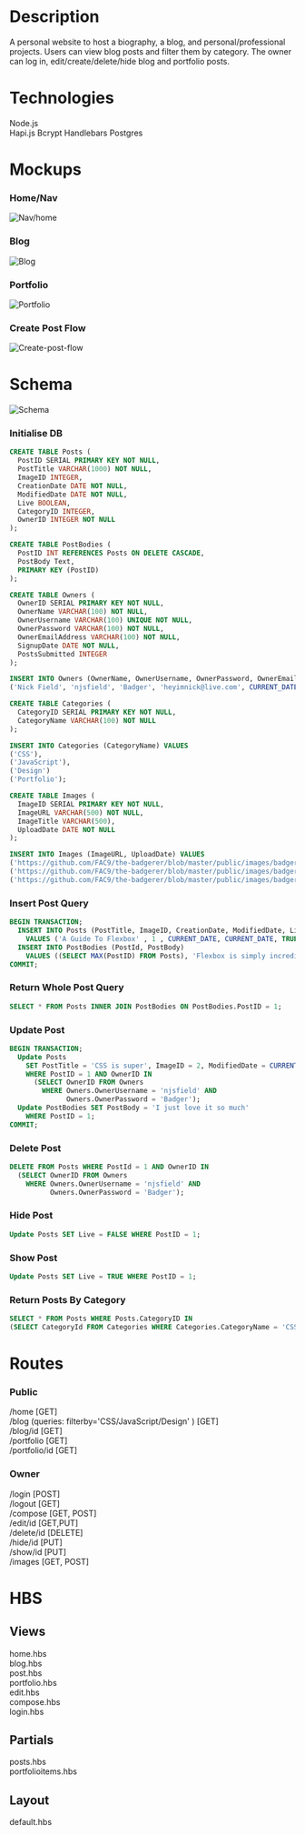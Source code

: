 # Description
A personal website to host a biography, a blog, and personal/professional projects.
Users can view blog posts and filter them by category.
The owner can log in, edit/create/delete/hide blog and portfolio posts.

# Technologies
Node.js  
Hapi.js
Bcrypt
Handlebars
Postgres

# Mockups

### Home/Nav
![Nav/home](./mockups/nav-home.png)
### Blog
![Blog](./mockups/blog.png)
### Portfolio
![Portfolio](./mockups/portfolio.png)
### Create Post Flow
![Create-post-flow](./mockups/create-post-flow.png)

# Schema
![Schema](./mockups/schema.png)

### Initialise DB
```sql
CREATE TABLE Posts (
  PostID SERIAL PRIMARY KEY NOT NULL,
  PostTitle VARCHAR(1000) NOT NULL,
  ImageID INTEGER,
  CreationDate DATE NOT NULL,
  ModifiedDate DATE NOT NULL,
  Live BOOLEAN,
  CategoryID INTEGER,
  OwnerID INTEGER NOT NULL
);

CREATE TABLE PostBodies (
  PostID INT REFERENCES Posts ON DELETE CASCADE,
  PostBody Text,
  PRIMARY KEY (PostID)
);

CREATE TABLE Owners (
  OwnerID SERIAL PRIMARY KEY NOT NULL,
  OwnerName VARCHAR(100) NOT NULL,
  OwnerUsername VARCHAR(100) UNIQUE NOT NULL,
  OwnerPassword VARCHAR(100) NOT NULL,
  OwnerEmailAddress VARCHAR(100) NOT NULL,
  SignupDate DATE NOT NULL,
  PostsSubmitted INTEGER
);

INSERT INTO Owners (OwnerName, OwnerUsername, OwnerPassword, OwnerEmailAddress, SignupDate, PostsSubmitted) VALUES
('Nick Field', 'njsfield', 'Badger', 'heyimnick@live.com', CURRENT_DATE, 0);

CREATE TABLE Categories (
  CategoryID SERIAL PRIMARY KEY NOT NULL,
  CategoryName VARCHAR(100) NOT NULL
);

INSERT INTO Categories (CategoryName) VALUES
('CSS'),
('JavaScript'),
('Design')
('Portfolio');

CREATE TABLE Images (
  ImageID SERIAL PRIMARY KEY NOT NULL,
  ImageURL VARCHAR(500) NOT NULL,
  ImageTitle VARCHAR(500),
  UploadDate DATE NOT NULL
);

INSERT INTO Images (ImageURL, UploadDate) VALUES
('https://github.com/FAC9/the-badgerer/blob/master/public/images/badger1.jpg' 'A Badger', CURRENT_DATE),
('https://github.com/FAC9/the-badgerer/blob/master/public/images/badger2.jpg', 'Another Badger', CURRENT_DATE),
('https://github.com/FAC9/the-badgerer/blob/master/public/images/badger3.jpg', 'A third Badger', CURRENT_DATE);

```
### Insert Post Query
```sql
BEGIN TRANSACTION;
  INSERT INTO Posts (PostTitle, ImageID, CreationDate, ModifiedDate, Live, CategoryID, OwnerID)
    VALUES ('A Guide To Flexbox' , 1 , CURRENT_DATE, CURRENT_DATE, TRUE, 1, 1);
  INSERT INTO PostBodies (PostId, PostBody)
    VALUES ((SELECT MAX(PostID) FROM Posts), 'Flexbox is simply incredible');
COMMIT;
```

### Return Whole Post Query
```sql
SELECT * FROM Posts INNER JOIN PostBodies ON PostBodies.PostID = 1;
```
### Update Post
```sql
BEGIN TRANSACTION;
  Update Posts
    SET PostTitle = 'CSS is super', ImageID = 2, ModifiedDate = CURRENT_DATE, CategoryID = 1
    WHERE PostID = 1 AND OwnerID IN
      (SELECT OwnerID FROM Owners
        WHERE Owners.OwnerUsername = 'njsfield' AND
              Owners.OwnerPassword = 'Badger');
  Update PostBodies SET PostBody = 'I just love it so much'
    WHERE PostID = 1;
COMMIT;
```
### Delete Post
```sql
DELETE FROM Posts WHERE PostId = 1 AND OwnerID IN
  (SELECT OwnerID FROM Owners
    WHERE Owners.OwnerUsername = 'njsfield' AND
          Owners.OwnerPassword = 'Badger');
```
### Hide Post
```sql
Update Posts SET Live = FALSE WHERE PostID = 1;
```
### Show Post
```sql
Update Posts SET Live = TRUE WHERE PostID = 1;
```
### Return Posts By Category
```sql
SELECT * FROM Posts WHERE Posts.CategoryID IN
(SELECT CategoryId FROM Categories WHERE Categories.CategoryName = 'CSS');
```

# Routes
### Public
/home [GET]  
/blog (queries: filterby='CSS/JavaScript/Design' ) [GET]  
/blog/id [GET]  
/portfolio [GET]   
/portfolio/id [GET]  

### Owner
/login [POST]    
/logout [GET]  
/compose [GET, POST]  
/edit/id [GET,PUT]  
/delete/id [DELETE]   
/hide/id [PUT]  
/show/id [PUT]  
/images [GET, POST]


# HBS

## Views

home.hbs  
blog.hbs  
post.hbs  
portfolio.hbs  
edit.hbs  
compose.hbs  
login.hbs  

## Partials

posts.hbs  
portfolioitems.hbs  

## Layout

default.hbs  
